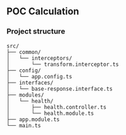 ## POC Calculation

### Project structure

```
src/
├── common/
│   └── interceptors/
│       └── transform.interceptor.ts
├── config/
│   └── app.config.ts
├── interfaces/
│   └── base-response.interface.ts
├── modules/
│   └── health/
│       ├── health.controller.ts
│       └── health.module.ts
├── app.module.ts
└── main.ts
```